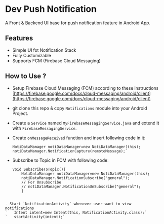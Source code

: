 # Dev Push Notification

A Front & Backend UI base for push notification feature in Android App.

## Features

- Simple UI fot Notification Stack
- Fully Customizable
- Supports FCM (Firebase Cloud Messaging)

## How to Use ?

- Setup Firebase Cloud Messaging (FCM) according to these instructions
  [https://firebase.google.com/docs/cloud-messaging/android/client](https://firebase.google.com/docs/cloud-messaging/android/client)

- git clone this repo & copy `Notifications` module into your Android Project.

- Create a `Service` named `MyFirebaseMessagingService.java` and extend it with `FirebaseMessagingService`.

- Create `onMessageReceived` function and insert following code in it:
  
  ```
  NotiDataManager notiDataManager=new NotiDataManager(this);
  notiDataManager.NotificationCapture(remoteMessage);`

- Subscribe to Topic in FCM with following code:
  ```
  void SubscribeToTopic(){
      NotiDataManager notiDataManager=new NotiDataManager(this);
      notiDataManager.NotificationSubscribe("general");
      // For Unsubscribe
      // notiDataManager.NotificationUnSubscribe("general");
      }
```

- Start `NotificationActivity` whenever user want to view notifications
`   Intent intent=new Intent(this, NotificationActivity.class);`
`   startActivity(intent);`


